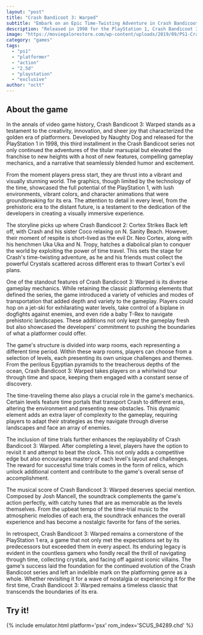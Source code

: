 ```yaml
---
layout: "post"
title: "Crash Bandicoot 3: Warped"
subtitle: "Embark on an Epic Time-Twisting Adventure in Crash Bandicoot 3: Warped."
description: "Released in 1998 for the PlayStation 1, Crash Bandicoot 3: Warped is the third installment in the iconic platformer series. Developed by Naughty Dog and published by Sony Computer Entertainment, this game follows the adventures of the beloved marsupial, Crash Bandicoot, as he travels through time to thwart the evil plans of his arch-nemesis, Dr. Neo Cortex. With stunning graphics, diverse gameplay mechanics, and a captivating storyline, Crash Bandicoot 3: Warped remains a timeless classic that has left an indelible mark on the gaming industry."
image: "https://moviegalorestore.com/wp-content/uploads/2019/09/PS1-Crash-Bandicoot-3-Warped-.jpeg"
category: "games"
tags:
  - "ps1"
  - "platformer"
  - "action"
  - "2.5d"
  - "playstation"
  - "exclusive"
author: "octt"
---
```


## About the game

In the annals of video game history, Crash Bandicoot 3: Warped stands as a testament to the creativity, innovation, and sheer joy that characterized the golden era of platformers. Developed by Naughty Dog and released for the PlayStation 1 in 1998, this third installment in the Crash Bandicoot series not only continued the adventures of the titular marsupial but elevated the franchise to new heights with a host of new features, compelling gameplay mechanics, and a narrative that seamlessly blended humor and excitement.

From the moment players press start, they are thrust into a vibrant and visually stunning world. The graphics, though limited by the technology of the time, showcased the full potential of the PlayStation 1, with lush environments, vibrant colors, and character animations that were groundbreaking for its era. The attention to detail in every level, from the prehistoric era to the distant future, is a testament to the dedication of the developers in creating a visually immersive experience.

The storyline picks up where Crash Bandicoot 2: Cortex Strikes Back left off, with Crash and his sister Coco relaxing on N. Sanity Beach. However, their moment of respite is short-lived as the evil Dr. Neo Cortex, along with his henchmen Uka Uka and N. Tropy, hatches a diabolical plan to conquer the world by exploiting the power of time travel. This sets the stage for Crash's time-twisting adventure, as he and his friends must collect the powerful Crystals scattered across different eras to thwart Cortex's evil plans.

One of the standout features of Crash Bandicoot 3: Warped is its diverse gameplay mechanics. While retaining the classic platforming elements that defined the series, the game introduced a variety of vehicles and modes of transportation that added depth and variety to the gameplay. Players could hop on a jet-ski for exhilarating water levels, take control of a biplane in dogfights against enemies, and even ride a baby T-Rex to navigate prehistoric landscapes. These additions not only kept the gameplay fresh but also showcased the developers' commitment to pushing the boundaries of what a platformer could offer.

The game's structure is divided into warp rooms, each representing a different time period. Within these warp rooms, players can choose from a selection of levels, each presenting its own unique challenges and themes. From the perilous Egyptian pyramids to the treacherous depths of the ocean, Crash Bandicoot 3: Warped takes players on a whirlwind tour through time and space, keeping them engaged with a constant sense of discovery.

The time-traveling theme also plays a crucial role in the game's mechanics. Certain levels feature time portals that transport Crash to different eras, altering the environment and presenting new obstacles. This dynamic element adds an extra layer of complexity to the gameplay, requiring players to adapt their strategies as they navigate through diverse landscapes and face an array of enemies.

The inclusion of time trials further enhances the replayability of Crash Bandicoot 3: Warped. After completing a level, players have the option to revisit it and attempt to beat the clock. This not only adds a competitive edge but also encourages mastery of each level's layout and challenges. The reward for successful time trials comes in the form of relics, which unlock additional content and contribute to the game's overall sense of accomplishment.

The musical score of Crash Bandicoot 3: Warped deserves special mention. Composed by Josh Mancell, the soundtrack complements the game's action perfectly, with catchy tunes that are as memorable as the levels themselves. From the upbeat tempo of the time-trial music to the atmospheric melodies of each era, the soundtrack enhances the overall experience and has become a nostalgic favorite for fans of the series.

In retrospect, Crash Bandicoot 3: Warped remains a cornerstone of the PlayStation 1 era, a game that not only met the expectations set by its predecessors but exceeded them in every aspect. Its enduring legacy is evident in the countless gamers who fondly recall the thrill of navigating through time, collecting crystals, and facing off against iconic villains. The game's success laid the foundation for the continued evolution of the Crash Bandicoot series and left an indelible mark on the platforming genre as a whole. Whether revisiting it for a wave of nostalgia or experiencing it for the first time, Crash Bandicoot 3: Warped remains a timeless classic that transcends the boundaries of its era.

## Try it!

{% include emulator.html platform='psx' rom_index='SCUS_94289.chd' %}
